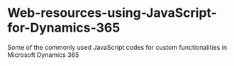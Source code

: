 # Web-resources-using-JavaScript-for-Dynamics-365
Some of the commonly used JavaScript codes for custom functionalities in Microsoft Dynamics 365
